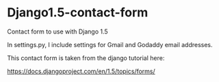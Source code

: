 Django1.5-contact-form
======================

Contact form to use with Django 1.5

In settings.py, I include settings for Gmail and Godaddy email addresses.

This contact form is taken from the django tutorial here:

https://docs.djangoproject.com/en/1.5/topics/forms/
